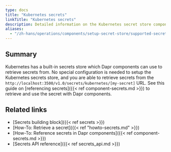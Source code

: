 ```yaml
---
type: docs
title: "Kubernetes secrets"
linkTitle: "Kubernetes secrets"
description: Detailed information on the Kubernetes secret store component
aliases:
  - "/zh-hans/operations/components/setup-secret-store/supported-secret-stores/kubernetes-secret-store/"
---
```


## Summary

Kubernetes has a built-in secrets store which Dapr components can use to retrieve secrets from. No special configuration is needed to setup the Kubernetes secrets store, and you are able to retrieve secrets from the `http://localhost:3500/v1.0/secrets/kubernetes/[my-secret]` URL. See this guide on [referencing secrets]({{< ref component-secrets.md >}}) to retrieve and use the secret with Dapr components.

## Related links
- [Secrets building block]({{< ref secrets >}})
- [How-To: Retrieve a secret]({{< ref "howto-secrets.md" >}})
- [How-To: Reference secrets in Dapr components]({{< ref component-secrets.md >}})
- [Secrets API reference]({{< ref secrets_api.md >}})
